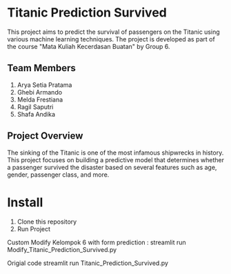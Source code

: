 # Titanic Prediction Survived

This project aims to predict the survival of passengers on the Titanic using various machine learning techniques. The project is developed as part of the course "Mata Kuliah Kecerdasan Buatan" by Group 6.

## Team Members

1. Arya Setia Pratama
2. Ghebi Armando
3. Melda Frestiana
4. Ragil Saputri
5. Shafa Andika

## Project Overview

The sinking of the Titanic is one of the most infamous shipwrecks in history. This project focuses on building a predictive model that determines whether a passenger survived the disaster based on several features such as age, gender, passenger class, and more.

# Install

1. Clone this repository
2. Run Project

Custom Modify Kelompok 6 with form prediction :
streamlit run Modify_Titanic_Prediction_Survived.py

Origial code
streamlit run Titanic_Prediction_Survived.py
